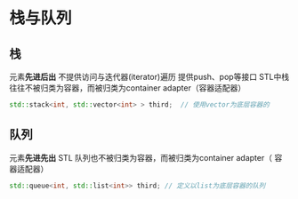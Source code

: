 # 栈与队列

## 栈
元素**先进后出**
不提供访问与迭代器(iterator)遍历
提供push、pop等接口
STL中栈往往不被归类为容器，而被归类为container adapter（容器适配器）
```c++
std::stack<int, std::vector<int> > third;  // 使用vector为底层容器的
```
## 队列
元素**先进先出**
STL 队列也不被归类为容器，而被归类为container adapter（ 容器适配器）
```c++
std::queue<int, std::list<int>> third; // 定义以list为底层容器的队列
```